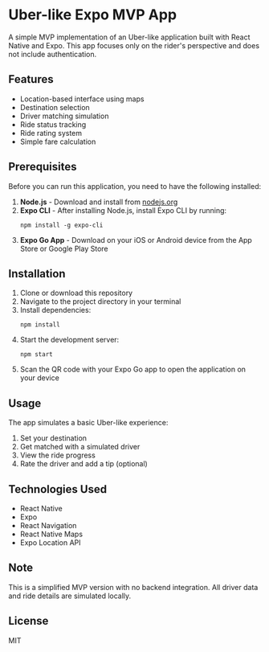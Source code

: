# Uber-like Expo MVP App

A simple MVP implementation of an Uber-like application built with React Native and Expo. This app focuses only on the rider's perspective and does not include authentication.

## Features

- Location-based interface using maps
- Destination selection
- Driver matching simulation
- Ride status tracking
- Ride rating system
- Simple fare calculation

## Prerequisites

Before you can run this application, you need to have the following installed:

1. **Node.js** - Download and install from [nodejs.org](https://nodejs.org/)
2. **Expo CLI** - After installing Node.js, install Expo CLI by running:
   ```
   npm install -g expo-cli
   ```
3. **Expo Go App** - Download on your iOS or Android device from the App Store or Google Play Store

## Installation

1. Clone or download this repository
2. Navigate to the project directory in your terminal
3. Install dependencies:
   ```
   npm install
   ```
4. Start the development server:
   ```
   npm start
   ```
5. Scan the QR code with your Expo Go app to open the application on your device

## Usage

The app simulates a basic Uber-like experience:

1. Set your destination
2. Get matched with a simulated driver
3. View the ride progress
4. Rate the driver and add a tip (optional)

## Technologies Used

- React Native
- Expo
- React Navigation
- React Native Maps
- Expo Location API

## Note

This is a simplified MVP version with no backend integration. All driver data and ride details are simulated locally.

## License

MIT
